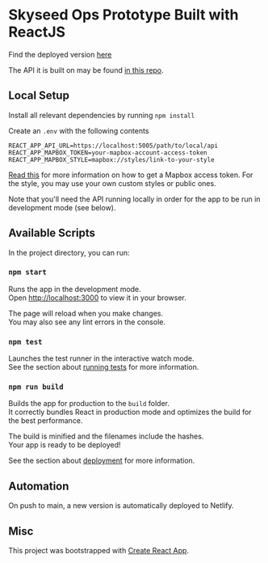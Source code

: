 # Skyseed Ops Prototype Built with ReactJS

Find the deployed version [here](https://skyseed-ops.netlify.app/)

The API it is built on may be found [in this repo](https://github.com/denisesenguel/skyseed-ops-server). 

## Local Setup

Install all relevant dependencies by running `npm install`

Create an `.env` with the following contents 
```
REACT_APP_API_URL=https://localhost:5005/path/to/local/api
REACT_APP_MAPBOX_TOKEN=your-mapbox-account-access-token
REACT_APP_MAPBOX_STYLE=mapbox://styles/link-to-your-style
```
[Read this](https://docs.mapbox.com/help/getting-started/access-tokens/) for more information on how to get a Mapbox access token.
For the style, you may use your own custom styles or public ones.

Note that you'll need the API running locally in order for the app to be run in development mode (see below).

## Available Scripts

In the project directory, you can run:

### `npm start`

Runs the app in the development mode.\
Open [http://localhost:3000](http://localhost:3000) to view it in your browser.

The page will reload when you make changes.\
You may also see any lint errors in the console.

### `npm test`

Launches the test runner in the interactive watch mode.\
See the section about [running tests](https://facebook.github.io/create-react-app/docs/running-tests) for more information.

### `npm run build`

Builds the app for production to the `build` folder.\
It correctly bundles React in production mode and optimizes the build for the best performance.

The build is minified and the filenames include the hashes.\
Your app is ready to be deployed!

See the section about [deployment](https://facebook.github.io/create-react-app/docs/deployment) for more information.

## Automation

On push to main, a new version is automatically deployed to Netlify.

## Misc
This project was bootstrapped with [Create React App](https://github.com/facebook/create-react-app).